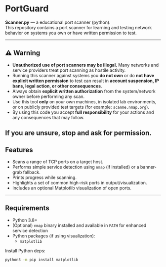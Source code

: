 # PortGuard

**Scanner.py** — a educational port scanner (python).  
This repository contains a  port scanner for learning and testing network behavior on systems you own or have written permission to test.

---
## ⚠️ Warning

- **Unauthorized use of port scanners may be illegal.** Many networks and service providers treat port scanning as hostile activity.
- Running this scanner against systems you **do not own** or do **not have explicit written permission** to test can result in **account suspension, IP bans, legal action, or other consequences**.
- Always obtain **explicit written authorization** from the system/network owner before performing any scan.
- Use this tool **only** on your own machines, in isolated lab environments, or on publicly provided test targets (for example: `scanme.nmap.org`).
- By using this code you accept **full responsibility** for your actions and any consequences that may follow.

**If you are unsure, stop and ask for permission.**
---
## Features
- Scans a range of TCP ports on a target host.
- Performs simple service detection using `nmap` (if installed) or a banner-grab fallback.
- Prints progress while scanning.
- Highlights a set of common high-risk ports in output/visualization.
- Includes an optional Matplotlib visualization of open ports.

---

## Requirements
- Python 3.8+
- (Optional) `nmap` binary installed and available in `PATH` for enhanced service detection
- Python packages (if using visualization):
  - `matplotlib`

Install Python deps:
```bash
python3 -m pip install matplotlib
